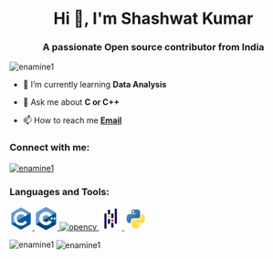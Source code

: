 <h1 align="center">Hi 👋, I'm Shashwat Kumar</h1>
<h3 align="center">A passionate Open source contributor from India</h3>

<p align="left"> <img src="https://komarev.com/ghpvc/?username=enamine1&label=Profile%20views&color=0e75b6&style=flat" alt="enamine1" /> </p>

- 🌱 I’m currently learning **Data Analysis**

- 💬 Ask me about **C or C++**

- 📫 How to reach me **[Email](kshashwat.iit@gmail.com)**

<h3 align="left">Connect with me:</h3>
<p align="left">
<a href="https://codeforces.com/profile/enamine1" target="blank"><img align="center" src="https://raw.githubusercontent.com/rahuldkjain/github-profile-readme-generator/master/src/images/icons/Social/codeforces.svg" alt="enamine1" height="30" width="40" /></a>
</p>

<h3 align="left">Languages and Tools:</h3>
<p align="left"> <a href="https://www.cprogramming.com/" target="_blank" rel="noreferrer"> <img src="https://raw.githubusercontent.com/devicons/devicon/master/icons/c/c-original.svg" alt="c" width="40" height="40"/> </a> <a href="https://www.w3schools.com/cpp/" target="_blank" rel="noreferrer"> <img src="https://raw.githubusercontent.com/devicons/devicon/master/icons/cplusplus/cplusplus-original.svg" alt="cplusplus" width="40" height="40"/> </a> <a href="https://opencv.org/" target="_blank" rel="noreferrer"> <img src="https://www.vectorlogo.zone/logos/opencv/opencv-icon.svg" alt="opencv" width="40" height="40"/> </a> <a href="https://pandas.pydata.org/" target="_blank" rel="noreferrer"> <img src="https://raw.githubusercontent.com/devicons/devicon/2ae2a900d2f041da66e950e4d48052658d850630/icons/pandas/pandas-original.svg" alt="pandas" width="40" height="40"/> </a> <a href="https://www.python.org" target="_blank" rel="noreferrer"> <img src="https://raw.githubusercontent.com/devicons/devicon/master/icons/python/python-original.svg" alt="python" width="40" height="40"/> </a> </p>

<p><img align="left" src="https://github-readme-stats.vercel.app/api/top-langs?username=enamine1&show_icons=true&locale=en&layout=compact" alt="enamine1" /></p>

<p>&nbsp;<img align="center" src="https://github-readme-stats.vercel.app/api?username=enamine1&show_icons=true&locale=en" alt="enamine1" /></p>
